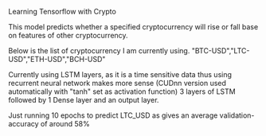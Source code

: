 Learning Tensorflow with Crypto

This model predicts whether a specified cryptocurrency will rise or fall base on features of other cryptocurrency.

Below is the list of cryptocurrency I am currently using.
"BTC-USD","LTC-USD","ETH-USD","BCH-USD"

Currently using LSTM layers, as it is a time sensitive data thus using recurrent neural network makes more sense
(CUDnn version used automatically with "tanh" set as activation function)
3 layers of LSTM followed by 1 Dense layer and an output layer.

Just running 10 epochs to predict LTC_USD as gives an average validation-accuracy of around 58%
